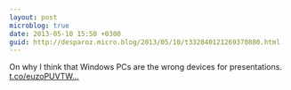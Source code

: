 ```yaml
---
layout: post
microblog: true
date: 2013-05-10 15:50 +0300
guid: http://desparoz.micro.blog/2013/05/10/t332840121269370880.html
---
```

On why I think that Windows PCs are the wrong devices for presentations. [t.co/euzoPUVTW...](http://t.co/euzoPUVTWK)
